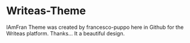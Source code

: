 # Writeas-Theme
IAmFran Theme was created by francesco-puppo here in Github for the Writeas platform. Thanks... It a beautiful design.
